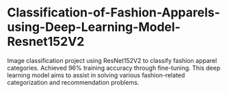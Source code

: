 # Classification-of-Fashion-Apparels-using-Deep-Learning-Model-Resnet152V2
Image classification project using ResNet152V2 to classify fashion apparel categories. Achieved 96% training accuracy through fine-tuning. This deep learning model aims to assist in solving various fashion-related categorization and recommendation problems.

